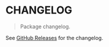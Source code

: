 # CHANGELOG

> Package changelog.

See [GitHub Releases](https://github.com/stdlib-js/stats-incr-mapcorr/releases) for the changelog.